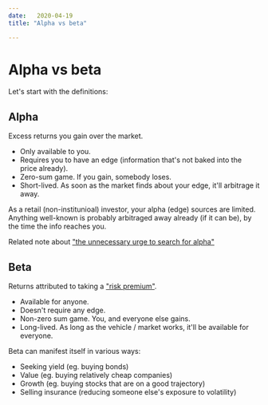 ```yaml
---
date:   2020-04-19
title: "Alpha vs beta"

---
```

# Alpha vs beta

Let's start with the definitions:

## Alpha
Excess returns you gain over the market.

- Only available to you.
- Requires you to have an edge (information that's not baked into the price already). 
- Zero-sum game. If you gain, somebody loses.
- Short-lived. As soon as the market finds about your edge, it'll arbitrage it away.

As a retail (non-institunioal) investor, your alpha (edge) sources are limited. Anything well-known is probably arbitraged away already (if it can be), by the time the info reaches you.

Related note about ["the unnecessary urge to search for alpha"](../the-reasons-against-discretionary-investing)


## Beta
Returns attributed to taking a ["risk premium"](https://en.wikipedia.org/wiki/Risk_premium).

- Available for anyone.
- Doesn't require any edge.
- Non-zero sum game. You, and everyone else gains.
- Long-lived. As long as the vehicle / market works, it'll be available for everyone.

Beta can manifest itself in various ways:
- Seeking yield (eg. buying bonds)
- Value (eg. buying relatively cheap companies)
- Growth (eg. buying stocks that are on a good trajectory)
- Selling insurance (reducing someone else's exposure to volatility)


